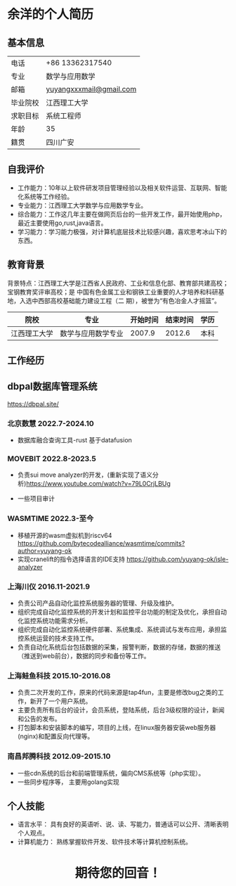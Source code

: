 # 余洋的个人简历

## 基本信息

|     |   |
|  ----  | ----  |
| 电话  | +86 13362317540 |
| 专业  | 数学与应用数学 |
| 邮箱  | yuyangxxxmail@gmail.com |
| 毕业院校  | 江西理工大学 |
| 求职目标  | 系统工程师 |
| 年龄  | 35 |
| 籍贯  | 四川广安 |


## 自我评价

* 工作能力：10年以上软件研发项目管理经验以及相关软件运营、互联网、智能化系统等工作经验。
* 专业能力：江西理工大学数学与应用数学专业。
* 综合能力：工作这几年主要在做网页后台的一些开发工作，最开始使用php，最近主要使用go,rust,java语言。
* 学习能力：学习能力极强，对计算机底层技术比较感兴趣，喜欢思考冰山下的东西。




## 教育背景

背景特点：江西理工大学是江西省人民政府、工业和信息化部、教育部共建高校；宝钢教育奖评审高校；是
中国有色金属工业和钢铁工业重要的人才培养和科研基地，入选中西部高校基础能力建设工程（二
期），被誉为“有色冶金人才摇篮”。

|   院校 |   专业  |  开始时间  | 结束时间 | 学历 | 
|  ----  |  ----  | ----  | ----  | ----  |  
| 江西理工大学 | 数学与应用数学专业  | 2007.9  |  2012.6 | 本科 




## 工作经历

## dbpal数据库管理系统
https://dbpal.site/

### 北京数慧  2022.7-2024.10
* 数据库融合查询工具-rust 基于datafusion


### MOVEBIT 2022.8-2023.5
* 负责sui move analyzer的开发，(重新实现了语义分析)https://www.youtube.com/watch?v=79L0CrjLBUg

* 一些项目审计


### WASMTIME 2022.3-至今
* 移植开源的wasm虚拟机到riscv64 https://github.com/bytecodealliance/wasmtime/commits?author=yuyang-ok
* 实现cranelift的指令选择语言的IDE支持 https://github.com/yuyang-ok/isle-analyzer
###  上海川仪  2016.11-2021.9 

* 负责公司产品自动化监控系统服务器的管理、升级及维护。
* 组织完成自动化监控系统的开发计划和监控平台功能的制定及优化，承担自动化监控系统功能需求分析。
* 组织完成自动化监控系统硬件部署、系统集成、系统调试与发布应用，承担监控系统运营的技术支持工作。
* 负责自动化系统后台包括数据的采集，报警判断，数据的存储，数据的推送（推送到web前台），数据的同步和备份等工作。

###  上海鲑鱼科技 2015.10-2016.08 
* 负责二次开发的工作，原来的代码来源是tap4fun，主要是修改bug之类的工作，新开了一个用户系统。
* 主要负责所有后台的设计，会员系统，登陆系统，后台3级权限的设计，新闻和公告的发布。
* 打包脚本和安装脚本的编写，项目的上线，在linux服务器安装web服务器(nginx)和配置反向代理等。


### 南昌邦腾科技  2012.09-2015.10
* 一些cdn系统的后台和前端管理系统，偏向CMS系统等（php实现）。
* 一些同步程序等， 主要用golang实现



## 个人技能
* 语言水平：     具有良好的英语听、说、读、写能力，普通话可以公开、清晰表明个人观点。
* 计算机能力：   熟练掌握软件开发、软件技术等计算机控制系统。



<h1 style="text-align:center">期待您的回音！ </h1>
